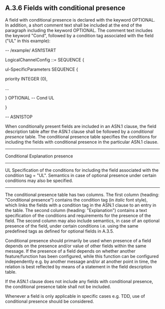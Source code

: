 ## A.3.6 Fields with conditional presence

A field with conditional presence is declared with the keyword OPTIONAL.
In addition, a short comment text shall be included at the end of the
paragraph including the keyword OPTIONAL. The comment text includes the
keyword \"Cond\", followed by a condition tag associated with the field
(\"UL\" in this example):

\-- /example/ ASN1START

LogicalChannelConfig ::= SEQUENCE {

ul-SpecificParameters SEQUENCE {

priority INTEGER (0),

\...

} OPTIONAL \-- Cond UL

}

\-- ASN1STOP

When conditionally present fields are included in an ASN.1 clause, the
field description table after the ASN.1 clause shall be followed by a
*conditional presence* table. The conditional presence table specifies
the conditions for including the fields with conditional presence in the
particular ASN.1 clause.

  -------------------------------------------------------------------------
  Conditional   Explanation
  presence      
  ------------- -----------------------------------------------------------
  UL            Specification of the conditions for including the field
                associated with the condition tag = \"UL\". Semantics in
                case of optional presence under certain conditions may also
                be specified.

  -------------------------------------------------------------------------

The conditional presence table has two columns. The first column
(heading: \"Conditional presence\") contains the condition tag (in
*italic* font style), which links the fields with a condition tag in the
ASN.1 clause to an entry in the table. The second column (heading:
\"Explanation\") contains a text specification of the conditions and
requirements for the presence of the field. The second column may also
include semantics, in case of an optional presence of the field, under
certain conditions i.e. using the same predefined tags as defined for
optional fields in A.3.5.

Conditional presence should primarily be used when presence of a field
depends on the presence and/or value of other fields within the same
message. If the presence of a field depends on whether another
feature/function has been configured, while this function can be
configured independently e.g. by another message and/or at another point
in time, the relation is best reflected by means of a statement in the
field description table.

If the ASN.1 clause does not include any fields with conditional
presence, the conditional presence table shall not be included.

Whenever a field is only applicable in specific cases e.g. TDD, use of
conditional presence should be considered.